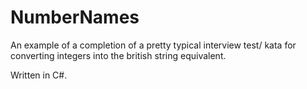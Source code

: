 # NumberNames
An example of a completion of a pretty typical interview test/ kata for converting integers into the british string equivalent.

Written in C#.

